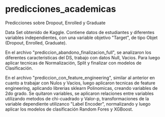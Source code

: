 # predicciones_academicas
Predicciones sobre Dropout, Enrolled y Graduate

Data Set obtenido de Kaggle.
Contiene datos de estudiantes y diferentes variables independientes, con una variable objetivo "Target", de tipo Objet (Dropout, Enrolled, Graduate).

En el archivo "prediccion_abandono_finalizacion_full", se analizaron los diferentes caracteristicas del DS, trabajo con datos Null, Vacios.
Para luego aplicar tecnicas de Normalización, Split y finalizar con modelos de Clasificación.


En el archivo "prediccion_con_feature_engineering", similar al anterior en cuanto a trabajar con Nulos y Vacios, luego aplicaron tecnicas de feature engineering, aplicando librerias sklearn Polinomicas, creando variables de 2do grado.
Se quitaron variables, se aplicaron relaciones entre variables utilizando metodos de chi-cuadrado y Valor-p, transformaciones de la variable dependiente utilizanco "Label Encoder", normalizando y luego aplicar los modelos de clasificación Random Fores y XGBoost.


